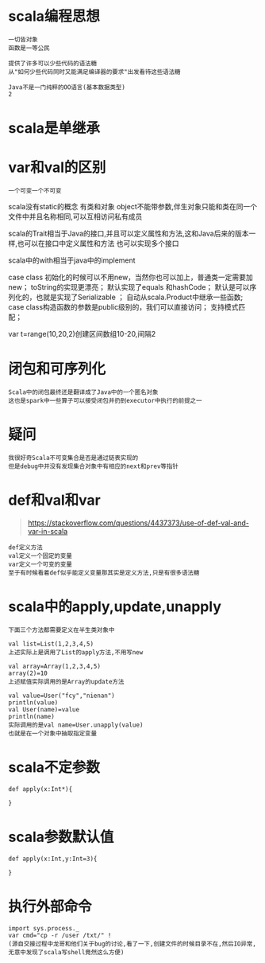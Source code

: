 # scala编程思想

    一切皆对象
    函数是一等公民
    
    提供了许多可以少些代码的语法糖
    从"如何少些代码同时又能满足编译器的要求"出发看待这些语法糖
    
    Java不是一门纯粹的OO语言(基本数据类型)
    2
# scala是单继承
# var和val的区别
    一个可变一个不可变
scala没有static的概念
有类和对象
object不能带参数,伴生对象只能和类在同一个文件中并且名称相同,可以互相访问私有成员

scala的Trait相当于Java的接口,并且可以定义属性和方法,这和Java后来的版本一样,也可以在接口中定义属性和方法
也可以实现多个接口

scala中的with相当于java中的implement

case class
初始化的时候可以不用new，当然你也可以加上，普通类一定需要加new；
toString的实现更漂亮；
默认实现了equals 和hashCode；
默认是可以序列化的，也就是实现了Serializable ；
自动从scala.Product中继承一些函数;
case class构造函数的参数是public级别的，我们可以直接访问；
支持模式匹配；


var t=range(10,20,2)创建区间数组10-20,间隔2

# 闭包和可序列化
    Scala中的闭包最终还是翻译成了Java中的一个匿名对象
    这也是spark中一些算子可以接受闭包并扔到executor中执行的前提之一
# 疑问

    我很好奇Scala不可变集合是否是通过链表实现的
    但是debug中并没有发现集合对象中有相应的next和prev等指针
# def和val和var

>https://stackoverflow.com/questions/4437373/use-of-def-val-and-var-in-scala

    def定义方法
    val定义一个固定的变量
    var定义一个可变的变量
    至于有时候看着def似乎能定义变量那其实是定义方法,只是有很多语法糖
# scala中的apply,update,unapply

    下面三个方法都需要定义在半生类对象中
    
    val list=List(1,2,3,4,5)
    上述实际上是调用了List的apply方法,不用写new
    
    val array=Array(1,2,3,4,5)
    array(2)=10
    上述赋值实际调用的是Array的update方法
    
    val value=User("fcy","nienan")
    println(value)
    val User(name)=value
    println(name)
    实际调用的是val name=User.unapply(value)
    也就是在一个对象中抽取指定变量
# scala不定参数
    def apply(x:Int*){
    
    }
# scala参数默认值
    def apply(x:Int,y:Int=3){
    
    }
# 执行外部命令
	import sys.process._
	var cmd="cp -r /user /txt/" !
	(源自交接过程中龙哥和他们关于bug的讨论,看了一下,创建文件的时候目录不在,然后IO异常,无意中发现了scala写shell竟然这么方便)